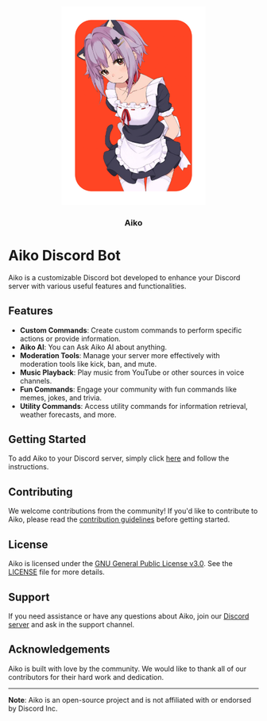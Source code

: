 
<p align="center">
  <a href="https://github.com/Aiko-Discord-Bot/Aiko">
  <img src="assets/Aiko.png" alt="Aiko logo" height="400"/>
     </a>

   <h3 align="center">Aiko</h3>
   </p>

# Aiko Discord Bot

Aiko is a customizable Discord bot developed to enhance your Discord server with various useful features and functionalities.

## Features

- **Custom Commands**: Create custom commands to perform specific actions or provide information.
- **Aiko AI**: You can Ask Aiko AI about anything.
- **Moderation Tools**: Manage your server more effectively with moderation tools like kick, ban, and mute.
- **Music Playback**: Play music from YouTube or other sources in voice channels.
- **Fun Commands**: Engage your community with fun commands like memes, jokes, and trivia.
- **Utility Commands**: Access utility commands for information retrieval, weather forecasts, and more.

## Getting Started

To add Aiko to your Discord server, simply click [here](#) and follow the instructions.

## Contributing

We welcome contributions from the community! If you'd like to contribute to Aiko, please read the [contribution guidelines](CONTRIBUTING.md) before getting started.

## License

Aiko is licensed under the [GNU General Public License v3.0](LICENSE). See the [LICENSE](LICENSE) file for more details.

## Support

If you need assistance or have any questions about Aiko, join our [Discord server](https://discord.gg/YgEWR9mKU9) and ask in the support channel.

## Acknowledgements

Aiko is built with love by the community. We would like to thank all of our contributors for their hard work and dedication.

---

**Note**: Aiko is an open-source project and is not affiliated with or endorsed by Discord Inc.
